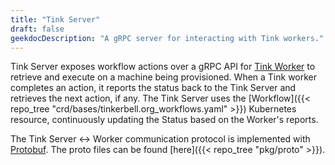 ```yaml
---
title: "Tink Server"
draft: false
geekdocDescription: "A gRPC server for interacting with Tink workers."
---
```


Tink Server exposes workflow actions over a gRPC API for [Tink Worker] to retrieve and execute on a machine being provisioned. When a Tink worker completes an action, it reports the status back to the Tink Server and retrieves the next action, if any.
The Tink Server uses the [Workflow]({{< repo_tree "crd/bases/tinkerbell.org_workflows.yaml" >}}) Kubernetes resource, continuously updating the Status based on the Worker's reports.

The Tink Server <-> Worker communication protocol is implemented with [Protobuf](https://protobuf.dev/). The proto files can be found [here]({{< repo_tree "pkg/proto" >}}).

[tink worker]: /docs/services/tink-worker
